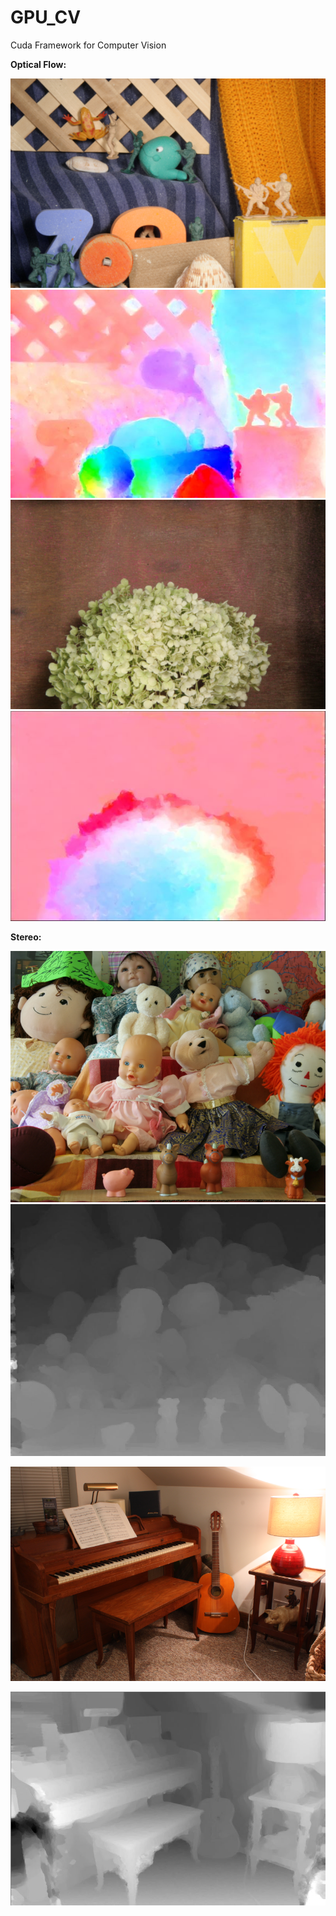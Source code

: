 # GPU_CV
Cuda Framework for Computer Vision

**Optical Flow:** 

![alt text][of_army_data]
![alt text][of_army]
![alt text][of_hydrangea_data]
![alt text][of_hydrangea]


[of_army_data]: ./data/Army/frame10.png "Army"
[of_army]: ./results/army.JPG "Army"

[of_hydrangea_data]: ./data/Hydrangea/frame10.png "Hydrangea"
[of_hydrangea]: ./results/Hydrangea.JPG "Hydrangea"

[of_walking_data]: ./data/Walking/frame10.png "walking"
[of_walking]: ./results/walking.JPG "walking"

**Stereo:** 

![alt text][of_dolls_data]
![alt text][of_dolls]

![alt text][of_piano_data]

![alt text][of_piano]

[of_dolls_data]: ./data/dolls/frame8.png "Dolls"
[of_dolls]: ./results/dolls.JPG "Dolls"
[of_piano_data]: ./data/piano/frame8.png "Piano"
[of_piano]: ./results/piano.JPG "Piano"